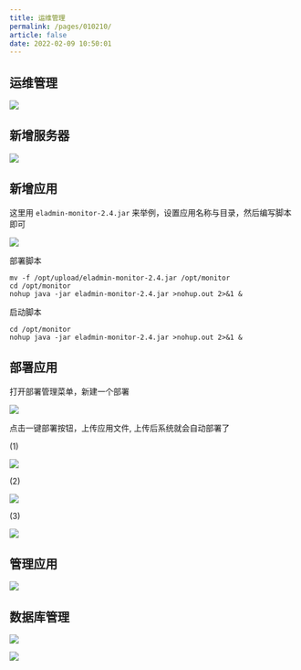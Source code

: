 ```yaml
---
title: 运维管理
permalink: /pages/010210/
article: false
date: 2022-02-09 10:50:01
---
```

## 运维管理

![](/images/2022/20220530232842.jpg)

## 新增服务器

![](/images/2022/20220530232902.jpg)

## 新增应用

这里用 `eladmin-monitor-2.4.jar` 来举例，设置应用名称与目录，然后编写脚本即可

![](/images/2022/20220530232917.jpg)

部署脚本

```shell script
mv -f /opt/upload/eladmin-monitor-2.4.jar /opt/monitor
cd /opt/monitor
nohup java -jar eladmin-monitor-2.4.jar >nohup.out 2>&1 &
```

启动脚本
```shell script
cd /opt/monitor
nohup java -jar eladmin-monitor-2.4.jar >nohup.out 2>&1 &
```

## 部署应用

打开部署管理菜单，新建一个部署

![](/images/2022/20220530233006.jpg)

点击一键部署按钮，上传应用文件, 上传后系统就会自动部署了

(1)

![](/images/2022/20220530233021.jpg)

(2)

![](/images/2022/20220530233038.jpg)

(3)

![](/images/2022/20220530233103.jpg)

## 管理应用

![](/images/2022/20220530233118.jpg)

## 数据库管理

![](/images/2022/20220530233132.jpg)

![](/images/2022/20220530233200.jpg)

<Vssue :title="$title" />
